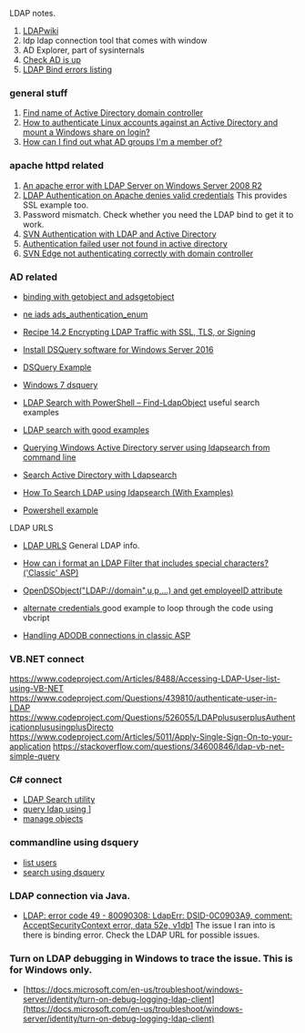 LDAP notes.


1. [LDAPwiki](ldapwiki.com)
2. ldp ldap connection tool that comes with window
3. AD Explorer, part of sysinternals
4. [Check AD is up](https://docs.microsoft.com/en-us/troubleshoot/windows-server/identity/enable-ldap-over-ssl-3rd-certification-authority)
5. [LDAP Bind errors listing](https://ldapwiki.com/wiki/Common%20Active%20Directory%20Bind%20Errors)

### general stuff

1. [Find name of Active Directory domain controller](https://serverfault.com/questions/78089/find-name-of-active-directory-domain-controller?rq=1)
2. [How to authenticate Linux accounts against an Active Directory and mount a Windows share on login?](https://serverfault.com/questions/135396/how-to-authenticate-linux-accounts-against-an-active-directory-and-mount-a-windo?noredirect=1&lq=1)
3. [How can I find out what AD groups I'm a member of?](https://serverfault.com/questions/111650/how-can-i-find-out-what-ad-groups-im-a-member-of?rq=1)


### apache httpd related

1. [An apache error with LDAP Server on Windows Server 2008 R2](https://serverfault.com/questions/773174/an-apache-error-with-ldap-server-on-windows-server-2008-r2)
2. [LDAP Authentication on Apache denies valid credentials](https://serverfault.com/questions/709919/ldap-authentication-on-apache-denies-valid-credentials)  This provides SSL example too.
3. Password mismatch. Check whether you need the LDAP bind to get it to work.
4. [SVN Authentication with LDAP and Active Directory](https://serverfault.com/questions/431290/svn-authentication-with-ldap-and-active-directory)
5. [Authentication failed user not found in active directory](https://serverfault.com/questions/578336/authentication-failed-user-not-found-in-active-directory)
6. [SVN Edge not authenticating correctly with domain controller](https://serverfault.com/questions/735347/svn-edge-not-authenticating-correctly-with-domain-controller)


### AD related
* [binding with getobject and adsgetobject](https://docs.microsoft.com/en-us/windows/win32/adsi/binding-with-getobject-and-adsgetobject)
* [ne iads ads_authentication_enum](https://docs.microsoft.com/en-us/windows/win32/api/iads/ne-iads-ads_authentication_enum)

* [Recipe 14.2 Encrypting LDAP Traffic with SSL, TLS, or Signing](http://etutorials.org/Server+Administration/Active+Directory.+Windows+server+2003+Windows+2000/Chapter+14.+Security+and+Authentication/Recipe+14.2+Encrypting+LDAP+Traffic+with+SSL+TLS+or+Signing/)

* [Install DSQuery software for Windows Server 2016](http://portal.sivarajan.com/2016/10/windows-server-2016active-directorypart1.html)
* [DSQuery Example](https://docs.microsoft.com/en-us/previous-versions/windows/it-pro/windows-server-2012-r2-and-2012/cc725702(v=ws.11))
* [Windows 7 dsquery](https://stackoverflow.com/questions/8514599/windows-7-powershell-cannot-find-dsquery-and-dsget)
* [LDAP Search with PowerShell – Find-LdapObject](https://activedirectoryfaq.com/2015/02/ldap-search-powershell-find-ldapobject/) useful search examples
* [LDAP search with good examples](https://theitbros.com/ldapsearch/)
* [Querying Windows Active Directory server using ldapsearch from command line](https://stackoverflow.com/questions/22224465/querying-windows-active-directory-server-using-ldapsearch-from-command-line)
* [Search Active Directory with Ldapsearch](https://tylersguides.com/guides/search-active-directory-ldapsearch/#:~:text=It%20is%20fairly%20common%20to,search%20Active%20Directory%20with%20ldapsearch.)
* [How To Search LDAP using ldapsearch (With Examples)](https://devconnected.com/how-to-search-ldap-using-ldapsearch-examples/)
* [Powershell example](http://www.jaapbrasser.com/wp-content/uploads/2012/11/Adsisearcher-Examples.txt)

LDAP URLS
* [LDAP URLS](https://ldap.com/ldap-urls/)  General LDAP info.

* [How can i format an LDAP Filter that includes special characters? ('Classic' ASP)](https://stackoverflow.com/questions/20094875/how-can-i-format-an-ldap-filter-that-includes-special-characters-classic-asp)

* [OpenDSObject("LDAP://domain",u,p,...) and get employeeID attribute
](https://www.tek-tips.com/viewthread.cfm?qid=1512832)

* [alternate credentials ](http://www.rlmueller.net/ADOAltCredentials.htm) good example to loop through the code using vbcript

* [Handling ADODB connections in classic ASP
](https://stackoverflow.com/questions/3770017/handling-adodb-connections-in-classic-asp)


### VB.NET connect
https://www.codeproject.com/Articles/8488/Accessing-LDAP-User-list-using-VB-NET
https://www.codeproject.com/Questions/439810/authenticate-user-in-LDAP
https://www.codeproject.com/Questions/526055/LDAPplususerplusAuthenticationplususingplusDirecto
https://www.codeproject.com/Articles/5011/Apply-Single-Sign-On-to-your-application
https://stackoverflow.com/questions/34600846/ldap-vb-net-simple-query

### C# connect
* [LDAP Search utility](https://www.codeproject.com/Articles/1212134/LDAP-Search-Utility)
* [query ldap using ](https://stackoverflow.com/questions/6452531/querying-an-ldap)]
* [manage objects](https://docs.microsoft.com/en-us/troubleshoot/windows-server/identity/directory-service-manage-objects)

### commandline using dsquery
* [list users](https://serverfault.com/questions/49405/command-line-to-list-users-in-a-windows-active-directory-group)
* [search using dsquery](https://serverfault.com/questions/27223/command-line-active-directory-query-email-address-for-username)


### LDAP connection via Java.
* [LDAP: error code 49 - 80090308: LdapErr: DSID-0C0903A9, comment: AcceptSecurityContext error, data 52e, v1db1](https://stackoverflow.com/questions/31411665/ldap-error-code-49-80090308-ldaperr-dsid-0c0903a9-comment-acceptsecurityc)  The issue I ran into is there is binding error.  Check the LDAP URL for possible issues.

### Turn on LDAP debugging in Windows to trace the issue.  This is for Windows only.
* [https://docs.microsoft.com/en-us/troubleshoot/windows-server/identity/turn-on-debug-logging-ldap-client](https://docs.microsoft.com/en-us/troubleshoot/windows-server/identity/turn-on-debug-logging-ldap-client)
